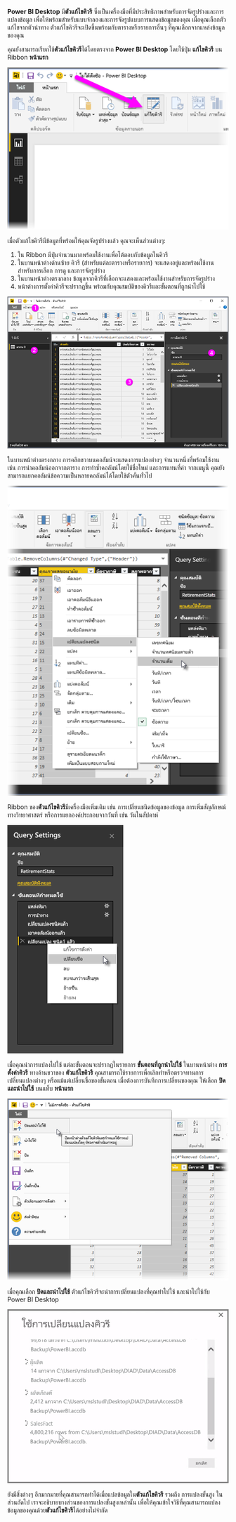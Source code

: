 **Power BI Desktop** มี**ตัวแก้ไขคิวรี** ซึ่งเป็นเครื่องมือที่มีประสิทธิภาพสำหรับการจัดรูปร่างและการแปลงข้อมูล เพื่อให้พร้อมสำหรับแบบจำลองและการจัดรูปแบบการแสดงข้อมูลของคุณ เมื่อคุณเลือกตัวแก้ไขจากตัวนำทาง ตัวแก้ไขคิวรีจะเปิดขึ้นพร้อมกับตารางหรือรายการอื่นๆ ที่คุณเลือกจากแหล่งข้อมูลของคุณ

คุณยังสามารถเรียกใช้**ตัวแก้ไขคิวรี**ได้โดยตรงจาก **Power BI Desktop** โดยใช้ปุ่ม **แก้ไขคิวรี** บน Ribbon **หน้าแรก**

![](media/1-3-clean-and-transform-data-with-query-editor/1-3_1.png)

เมื่อตัวแก้ไขคิวรีมีข้อมูลที่พร้อมให้คุณจัดรูปร่างแล้ว คุณจะเห็นส่วนต่างๆ:

1. ใน Ribbon มีปุ่มจำนวนมากพร้อมใช้งานเพื่อโต้ตอบกับข้อมูลในคิวรี
2. ในบานหน้าต่างด้านซ้าย คิวรี (สำหรับแต่ละตารางหรือรายการ) จะแสดงอยู่และพร้อมใช้งานสำหรับการเลือก การดู และการจัดรูปร่าง
3. ในบานหน้าต่างตรงกลาง ข้อมูลจากคิวรีที่เลือกจะแสดงและพร้อมใช้งานสำหรับการจัดรูปร่าง
4. หน้าต่างการตั้งค่าคิวรีจะปรากฏขึ้น พร้อมกับคุณสมบัติของคิวรีและขั้นตอนที่ถูกนำไปใช้

![](media/1-3-clean-and-transform-data-with-query-editor/1-3_2.png)

ในบานหน้าต่างตรงกลาง การคลิกขวาบนคอลัมน์จะแสดงการแปลงต่างๆ จำนวนหนึ่งที่พร้อมใช้งาน เช่น การนำคอลัมน์ออกจากตาราง การทำซ้ำคอลัมน์โดยใช้ชื่อใหม่ และการแทนที่ค่า จากเมนูนี้ คุณยังสามารถแยกคอลัมน์ข้อความเป็นหลายคอลัมน์ได้โดยใช้ตัวคั่นทั่วไป

![](media/1-3-clean-and-transform-data-with-query-editor/1-3_3.png)

Ribbon ของ**ตัวแก้ไขคิวรี**มีเครื่องมือเพิ่มเติม เช่น การเปลี่ยนชนิดข้อมูลของข้อมูล การเพิ่มสัญลักษณ์ทางวิทยาศาสตร์ หรือการแยกองค์ประกอบจากวันที่ เช่น วันในสัปดาห์

![](media/1-3-clean-and-transform-data-with-query-editor/1-3_4.png)

เมื่อคุณนำการแปลงไปใช้ แต่ละขั้นตอนจะปรากฏในรายการ **ขั้นตอนที่ถูกนำไปใช้** ในบานหน้าต่าง **การตั้งค่าคิวรี** ทางด้านขวาของ **ตัวแก้ไขคิวรี** คุณสามารถใช้รายการเพื่อเลิกทำหรือตรวจทานการเปลี่ยนแปลงต่างๆ หรือแม้แต่เปลี่ยนชื่อของขั้นตอน เมื่อต้องการบันทึกการเปลี่ยนของคุณ ให้เลือก **ปิดและนำไปใช้** บนแท็บ **หน้าแรก**

![](media/1-3-clean-and-transform-data-with-query-editor/1-3_5.png)

เมื่อคุณเลือก **ปิดและนำไปใช้** ตัวแก้ไขคิวรีจะนำการเปลี่ยนแปลงที่คุณทำไปใช้ และนำไปใช้กับ Power BI Desktop

![](media/1-3-clean-and-transform-data-with-query-editor/1-3_6.png)

ยังมีสิ่งต่างๆ อีกมากมายที่คุณสามารถทำได้เมื่อแปลข้อมูลใน**ตัวแก้ไขคิวรี** รวมถึง การแปลงขั้นสูง ในส่วนถัดไป เราจะอธิบายบางส่วนของการแปลงขั้นสูงเหล่านั้น เพื่อให้คุณเข้าใจวิธีที่คุณสามารถแปลงข้อมูลของคุณด้วย**ตัวแก้ไขคิวรี**ได้อย่างไม่จำกัด

